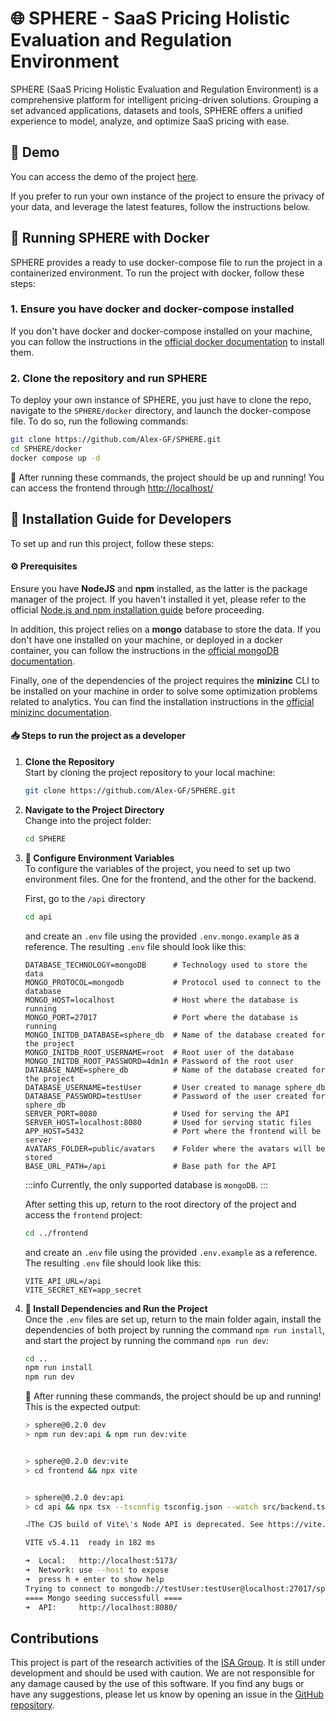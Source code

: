 # 🌐 SPHERE - SaaS Pricing Holistic Evaluation and Regulation Environment

SPHERE (SaaS Pricing Holistic Evaluation and Regulation Environment) is a comprehensive platform for intelligent pricing-driven solutions. Grouping a set advanced applications, datasets and tools, SPHERE offers a unified experience to model, analyze, and optimize SaaS pricing with ease.

## 🎥 Demo 

You can access the demo of the project [here](http://sphere.score.us.es/).

If you prefer to run your own instance of the project to ensure the privacy of your data, and leverage the latest features, follow the instructions below.

## 🐳 Running SPHERE with Docker

SPHERE provides a ready to use docker-compose file to run the project in a containerized environment. To run the project with docker, follow these steps:

### 1. Ensure you have docker and docker-compose installed

If you don't have docker and docker-compose installed on your machine, you can follow the instructions in the [official docker documentation](https://docs.docker.com/get-docker/) to install them.

### 2. Clone the repository and run SPHERE

To deploy your own instance of SPHERE, you just have to clone the repo, navigate to the `SPHERE/docker` directory, and launch the docker-compose file. To do so, run the following commands:

```bash
git clone https://github.com/Alex-GF/SPHERE.git
cd SPHERE/docker
docker compose up -d
```

🎉 After running these commands, the project should be up and running! You can access the frontend through [http://localhost/](http://localhost/)

## 🚀 Installation Guide for Developers

To set up and run this project, follow these steps:

#### ⚙️ Prerequisites

Ensure you have **NodeJS** and **npm** installed, as the latter is the package manager of the project. If you haven't installed it yet, please refer to the official [Node.js and npm installation guide](https://docs.npmjs.com/downloading-and-installing-node-js-and-npm) before proceeding.

In addition, this project relies on a **mongo** database to store the data. If you don't have one installed on your machine, or deployed in a docker container, you can follow the instructions in the [official mongoDB documentation](https://docs.mongodb.com/manual/installation/).

Finally, one of the dependencies of the project requires the **minizinc** CLI to be installed on your machine in order to solve some optimization problems related to analytics. You can find the installation instructions in the [official minizinc documentation](https://www.minizinc.org/doc-2.5.5/en/installation.html).

#### 📥 Steps to run the project as a developer

1. **Clone the Repository**  
   Start by cloning the project repository to your local machine:
   ```bash
   git clone https://github.com/Alex-GF/SPHERE.git
   ```
2. **Navigate to the Project Directory**  
   Change into the project folder:

   ```bash
   cd SPHERE
   ```

3. **📝 Configure Environment Variables**  
   To configure the variables of the project, you need to set up two environment files. One for the frontend, and the other for the backend.

   First, go to the `/api` directory

   ```bash
   cd api
   ```

   and create an `.env` file using the provided `.env.mongo.example` as a reference. The resulting `.env` file should look like this:

   ```plaintext
   DATABASE_TECHNOLOGY=mongoDB      # Technology used to store the data
   MONGO_PROTOCOL=mongodb           # Protocol used to connect to the database
   MONGO_HOST=localhost             # Host where the database is running
   MONGO_PORT=27017                 # Port where the database is running
   MONGO_INITDB_DATABASE=sphere_db  # Name of the database created for the project
   MONGO_INITDB_ROOT_USERNAME=root  # Root user of the database
   MONGO_INITDB_ROOT_PASSWORD=4dm1n # Password of the root user
   DATABASE_NAME=sphere_db          # Name of the database created for the project
   DATABASE_USERNAME=testUser       # User created to manage sphere_db
   DATABASE_PASSWORD=testUser       # Password of the user created for sphere_db
   SERVER_PORT=8080                 # Used for serving the API
   SERVER_HOST=localhost:8080       # Used for serving static files
   APP_HOST=5432                    # Port where the frontend will be server
   AVATARS_FOLDER=public/avatars    # Folder where the avatars will be stored
   BASE_URL_PATH=/api               # Base path for the API
   ```

   :::info
   Currently, the only supported database is `mongoDB`.
   :::

   After setting this up, return to the root directory of the project and access the `frontend` project:

   ```bash
   cd ../frontend
   ```

   and create an `.env` file using the provided `.env.example` as a reference. The resulting `.env` file should look like this:

   ```plaintext
   VITE_API_URL=/api
   VITE_SECRET_KEY=app_secret
   ```

4. **🔧 Install Dependencies and Run the Project**  
   Once the `.env` files are set up, return to the main folder again, install the dependencies of both project by running the command `npm run install`, and start the project by running the command `npm run dev`:

   ```bash
   cd ..
   npm run install
   npm run dev
   ```

   🎉 After running these commands, the project should be up and running! This is the expected output:

   ```bash
   > sphere@0.2.0 dev
   > npm run dev:api & npm run dev:vite


   > sphere@0.2.0 dev:vite
   > cd frontend && npx vite


   > sphere@0.2.0 dev:api
   > cd api && npx tsx --tsconfig tsconfig.json --watch src/backend.ts --seed

   ⠼The CJS build of Vite\'s Node API is deprecated. See https://vite.dev/guide/troubleshooting.html#vite-cjs-node-api-deprecated for more details.

   VITE v5.4.11  ready in 182 ms

   ➜  Local:   http://localhost:5173/
   ➜  Network: use --host to expose
   ➜  press h + enter to show help
   Trying to connect to mongodb://testUser:testUser@localhost:27017/sphere_db?authSource=sphere_db
   ==== Mongo seeding successfull ====
   ➜  API:     http://localhost:8080/
   ```

## Contributions

This project is part of the research activities of the [ISA Group](https://www.isa.us.es/3.0/). It is still under development and should be used with caution. We are not responsible for any damage caused by the use of this software. If you find any bugs or have any suggestions, please let us know by opening an issue in the [GitHub repository](https://github.com/Alex-GF/SPHERE/issues).
